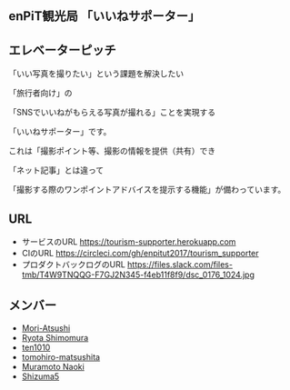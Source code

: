 ## enPiT観光局 「いいねサポーター」
## エレベーターピッチ
「いい写真を撮りたい」という課題を解決したい

「旅行者向け」の

「SNSでいいねがもらえる写真が撮れる」ことを実現する

「いいねサポーター」です。

これは「撮影ポイント等、撮影の情報を提供（共有）でき

「ネット記事」とは違って

「撮影する際のワンポイントアドバイスを提示する機能」が備わっています。

## URL
* サービスのURL
https://tourism-supporter.herokuapp.com
* CIのURL
https://circleci.com/gh/enpitut2017/tourism_supporter
* プロダクトバックログのURL
https://files.slack.com/files-tmb/T4W9TNQQG-F7GJ2N345-f4eb11f8f9/dsc_0176_1024.jpg

## メンバー
* [Mori-Atsushi](https://github.com/Mori-Atsushi)
* [Ryota Shimomura](https://github.com/RyotaShimomura)
* [ten1010](https://github.com/ten1010)
* [tomohiro-matsushita](https://github.com/tomohiro-matsushita)
* [Muramoto Naoki](https://github.com/muramon)
* [Shizuma5](https://github.com/Shizuma5)
